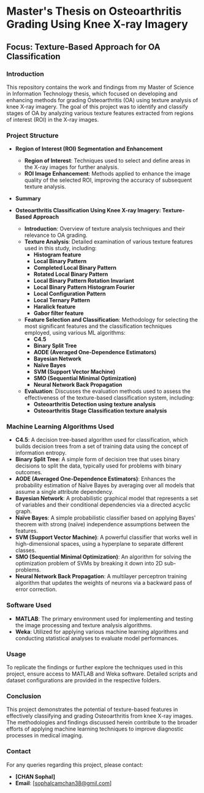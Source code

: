 # Master's Thesis on Osteoarthritis Grading Using Knee X-ray Imagery
## Focus: Texture-Based Approach for OA Classification

### Introduction
This repository contains the work and findings from my Master of Science in Information Technology thesis, which focused on developing and enhancing methods for grading Osteoarthritis (OA) using texture analysis of knee X-ray imagery. The goal of this project was to identify and classify stages of OA by analyzing various texture features extracted from regions of interest (ROI) in the X-ray images.

### Project Structure
- **Region of Interest (ROI) Segmentation and Enhancement**
  - **Region of Interest**: Techniques used to select and define areas in the X-ray images for further analysis.
  - **ROI Image Enhancement**: Methods applied to enhance the image quality of the selected ROI, improving the accuracy of subsequent texture analysis.
- **Summary**
  
- **Osteoarthritis Classification Using Knee X-ray Imagery: Texture-Based Approach**
  - **Introduction**: Overview of texture analysis techniques and their relevance to OA grading.
  - **Texture Analysis**: Detailed examination of various texture features used in this study, including:
    - **Histogram feature**
    - **Local Binary Pattern**
    - **Completed Local Binary Pattern**
    - **Rotated Local Binary Pattern**
    - **Local Binary Pattern Rotation Invariant**
    - **Local Binary Pattern Histogram Fourier**
    - **Local Configuration Pattern**
    - **Local Ternary Pattern**
    - **Haralick feature**
    - **Gabor filter feature**
  - **Feature Selection and Classification**: Methodology for selecting the most significant features and the classification techniques employed, using various ML algorithms:
    - **C4.5**
    - **Binary Split Tree**
    - **AODE (Averaged One-Dependence Estimators)**
    - **Bayesian Network**
    - **Naïve Bayes**
    - **SVM (Support Vector Machine)**
    - **SMO (Sequential Minimal Optimization)**
    - **Neural Network Back Propagation**
  - **Evaluation**: Discusses the evaluation methods used to assess the effectiveness of the texture-based classification system, including:
    - **Osteoarthritis Detection using texture analysis**
    - **Osteoarthritis Stage Classification texture analysis**

### Machine Learning Algorithms Used
- **C4.5**: A decision tree-based algorithm used for classification, which builds decision trees from a set of training data using the concept of information entropy.
- **Binary Split Tree**: A simple form of decision tree that uses binary decisions to split the data, typically used for problems with binary outcomes.
- **AODE (Averaged One-Dependence Estimators)**: Enhances the probability estimation of Naïve Bayes by averaging over all models that assume a single attribute dependency.
- **Bayesian Network**: A probabilistic graphical model that represents a set of variables and their conditional dependencies via a directed acyclic graph.
- **Naïve Bayes**: A simple probabilistic classifier based on applying Bayes' theorem with strong (naïve) independence assumptions between the features.
- **SVM (Support Vector Machine)**: A powerful classifier that works well in high-dimensional spaces, using a hyperplane to separate different classes.
- **SMO (Sequential Minimal Optimization)**: An algorithm for solving the optimization problem of SVMs by breaking it down into 2D sub-problems.
- **Neural Network Back Propagation**: A multilayer perceptron training algorithm that updates the weights of neurons via a backward pass of error correction.

### Software Used
- **MATLAB**: The primary environment used for implementing and testing the image processing and texture analysis algorithms.
- **Weka**: Utilized for applying various machine learning algorithms and conducting statistical analyses to evaluate model performances.

### Usage
To replicate the findings or further explore the techniques used in this project, ensure access to MATLAB and Weka software. Detailed scripts and dataset configurations are provided in the respective folders.

### Conclusion
This project demonstrates the potential of texture-based features in effectively classifying and grading Osteoarthritis from knee X-ray images. The methodologies and findings discussed herein contribute to the broader efforts of applying machine learning techniques to improve diagnostic processes in medical imaging.

### Contact
For any queries regarding this project, please contact:
- **[CHAN Sophal]**
- **Email**: [sophalcamchan38@gmil.com]


